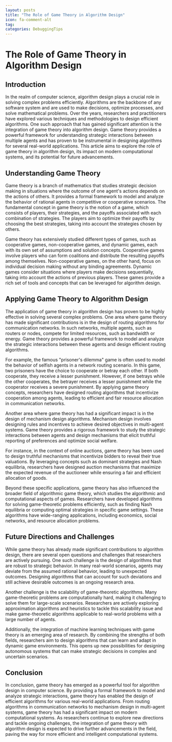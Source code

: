 ```yaml
---
layout: posts
title: "The Role of Game Theory in Algorithm Design"
icon: fa-comment-alt
tag:
categories: DebuggingTips
---
```



# The Role of Game Theory in Algorithm Design

## Introduction

In the realm of computer science, algorithm design plays a crucial role in solving complex problems efficiently. Algorithms are the backbone of any software system and are used to make decisions, optimize processes, and solve mathematical problems. Over the years, researchers and practitioners have explored various techniques and methodologies to design efficient algorithms. One such approach that has gained significant attention is the integration of game theory into algorithm design. Game theory provides a powerful framework for understanding strategic interactions between multiple agents and has proven to be instrumental in designing algorithms for several real-world applications. This article aims to explore the role of game theory in algorithm design, its impact on modern computational systems, and its potential for future advancements.

## Understanding Game Theory

Game theory is a branch of mathematics that studies strategic decision making in situations where the outcome of one agent's actions depends on the actions of others. It provides a formal framework to model and analyze the behavior of rational agents in competitive or cooperative scenarios. The fundamental concept in game theory is the notion of a game, which consists of players, their strategies, and the payoffs associated with each combination of strategies. The players aim to optimize their payoffs by choosing the best strategies, taking into account the strategies chosen by others.

Game theory has extensively studied different types of games, such as cooperative games, non-cooperative games, and dynamic games, each with its own set of assumptions and solution concepts. Cooperative games involve players who can form coalitions and distribute the resulting payoffs among themselves. Non-cooperative games, on the other hand, focus on individual decision making without any binding agreements. Dynamic games consider situations where players make decisions sequentially, taking into account the actions of previous players. These games provide a rich set of tools and concepts that can be leveraged for algorithm design.

## Applying Game Theory to Algorithm Design

The application of game theory in algorithm design has proven to be highly effective in solving several complex problems. One area where game theory has made significant contributions is in the design of routing algorithms for communication networks. In such networks, multiple agents, such as routers or nodes, compete for limited resources, such as bandwidth or energy. Game theory provides a powerful framework to model and analyze the strategic interactions between these agents and design efficient routing algorithms.

For example, the famous "prisoner's dilemma" game is often used to model the behavior of selfish agents in a network routing scenario. In this game, two prisoners have the choice to cooperate or betray each other. If both cooperate, they receive a lesser punishment. However, if one betrays while the other cooperates, the betrayer receives a lesser punishment while the cooperator receives a severe punishment. By applying game theory concepts, researchers have designed routing algorithms that incentivize cooperation among agents, leading to efficient and fair resource allocation in communication networks.

Another area where game theory has had a significant impact is in the design of mechanism design algorithms. Mechanism design involves designing rules and incentives to achieve desired objectives in multi-agent systems. Game theory provides a rigorous framework to study the strategic interactions between agents and design mechanisms that elicit truthful reporting of preferences and optimize social welfare.

For instance, in the context of online auctions, game theory has been used to design truthful mechanisms that incentivize bidders to reveal their true valuations. By leveraging concepts such as dominant strategies and Nash equilibria, researchers have designed auction mechanisms that maximize the expected revenue of the auctioneer while ensuring a fair and efficient allocation of goods.

Beyond these specific applications, game theory has also influenced the broader field of algorithmic game theory, which studies the algorithmic and computational aspects of games. Researchers have developed algorithms for solving game-theoretic problems efficiently, such as finding Nash equilibria or computing optimal strategies in specific game settings. These algorithms have wide-ranging applications, including economics, social networks, and resource allocation problems.

## Future Directions and Challenges

While game theory has already made significant contributions to algorithm design, there are several open questions and challenges that researchers are actively pursuing. One such challenge is the design of algorithms that are robust to strategic behavior. In many real-world scenarios, agents may deviate from the assumed rational behavior, leading to unexpected outcomes. Designing algorithms that can account for such deviations and still achieve desirable outcomes is an ongoing research area.

Another challenge is the scalability of game-theoretic algorithms. Many game-theoretic problems are computationally hard, making it challenging to solve them for large-scale scenarios. Researchers are actively exploring approximation algorithms and heuristics to tackle this scalability issue and make game-theoretic algorithms applicable to real-world problems with a large number of agents.

Additionally, the integration of machine learning techniques with game theory is an emerging area of research. By combining the strengths of both fields, researchers aim to design algorithms that can learn and adapt in dynamic game environments. This opens up new possibilities for designing autonomous systems that can make strategic decisions in complex and uncertain scenarios.

## Conclusion

In conclusion, game theory has emerged as a powerful tool for algorithm design in computer science. By providing a formal framework to model and analyze strategic interactions, game theory has enabled the design of efficient algorithms for various real-world applications. From routing algorithms in communication networks to mechanism design in multi-agent systems, game theory has had a significant impact on modern computational systems. As researchers continue to explore new directions and tackle ongoing challenges, the integration of game theory with algorithm design is expected to drive further advancements in the field, paving the way for more efficient and intelligent computational systems.
